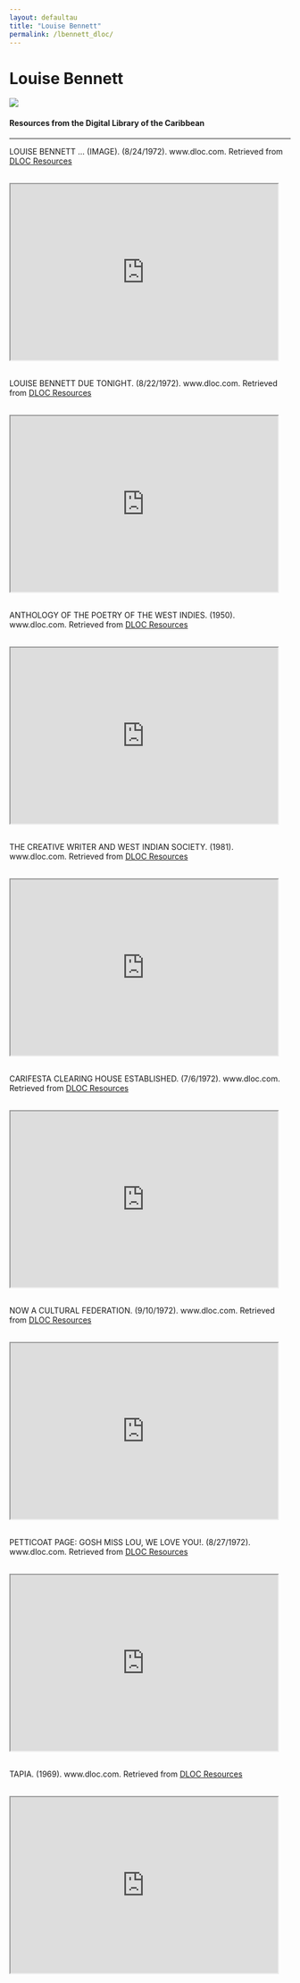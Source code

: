 ```yaml
---
layout: defaultau
title: "Louise Bennett"
permalink: /lbennett_dloc/
---
```

<!-- partial:index.partial.html -->
<div class="content">
    <h1>Louise Bennett</h1>
    <div class="quote">
        <div><img src="https://www.caribbeannationalweekly.com/wp-content/uploads/2019/06/Miss-Lou-Louise-Bennett-CoverleyJamaican-Cultural-Icon.jpg" class="logo"></div>
    </div>
    <body>
    <h4>Resources from the Digital Library of the Caribbean</h4><hr>
    <div class="container-mt-5">
      <div class="row">
            <div class="col-md-6">
                <p> LOUISE BENNETT … (IMAGE). (8/24/1972). www.dloc.com. Retrieved from <a href="https://www.dloc.com/CA00199978/00001/images" target="_blank">DLOC Resources</a></p><br>
                <iframe width="95%" height="315" src="https://www.dloc.com/CA00199978/00001/images"></iframe>
                <br>
                <br>
        </div>
      <div class="col-md-6">
            <p>LOUISE BENNETT DUE TONIGHT. (8/22/1972). www.dloc.com. Retrieved from <a href="https://www.dloc.com/CA00199762/00001/images" target="_blank">DLOC Resources</a></p><br>
            <iframe width="95%" height="315" src="https://www.dloc.com/CA00199762/00001/images"></iframe>
            <br>
            <br>
        </div>
        </div>
    <div class="container-mt-5">
      <div class="row">
            <div class="col-md-6">
                <p>ANTHOLOGY OF THE POETRY OF THE WEST INDIES. (1950). www.dloc.com. Retrieved from <a href="https://www.dloc.com/CA01300005/00001/images" target="_blank">DLOC Resources</a></p><br>
                <iframe width="95%" height="315" src="https://www.dloc.com/CA01300005/00001/images"></iframe>
                <br>
                <br>
        </div>
        <div class="col-md-6">
            <p>THE CREATIVE WRITER AND WEST INDIAN SOCIETY. (1981). www.dloc.com. Retrieved from <a href="https://www.dloc.com/AA00035010/00001/pdf" target="_blank">DLOC Resources</a></p><br>
            <iframe width="95%" height="315" src="https://www.dloc.com/AA00035010/00001/pdf"></iframe>
            <br>
            <br>
        </div>
        </div>
    <div class="container-mt-5">
      <div class="row">
            <div class="col-md-6">
                <p>CARIFESTA CLEARING HOUSE ESTABLISHED. (7/6/1972). www.dloc.com. Retrieved from <a href="https://www.dloc.com/CA00199671/00001/images" target="_blank">DLOC Resources</a></p><br>
                <iframe width="95%" height="315" src="https://www.dloc.com/CA00199671/00001/images"></iframe>
                <br>
                <br>
        </div>
      <div class="col-md-6">
            <p>NOW A CULTURAL FEDERATION. (9/10/1972). www.dloc.com. Retrieved from <a href="https://www.dloc.com/CA00199960/00001/images" target="_blank">DLOC Resources</a></p><br>
            <iframe width="95%" height="315" src="https://www.dloc.com/CA00199960/00001/images"></iframe>
            <br>
            <br>
        </div>
        </div>
    <div class="container-mt-5">
      <div class="row">
            <div class="col-md-6">
                <p>PETTICOAT PAGE: GOSH MISS LOU, WE LOVE YOU!. (8/27/1972). www.dloc.com. Retrieved from <a href="https://www.dloc.com/CA00199845/00001/images" target="_blank">DLOC Resources</a></p><br>
                <iframe width="95%" height="315" src="https://www.dloc.com/CA00199845/00001/images"></iframe>
                <br>
                <br>
        </div>
        <div class="col-md-6">
            <p>TAPIA. (1969). www.dloc.com. Retrieved from <a href="https://www.dloc.com/UF00072147/00042/images" target="_blank">DLOC Resources</a></p><br>
            <iframe width="95%" height="315" src="https://www.dloc.com/UF00072147/00042/images"></iframe>
            <br>
            <br>
        </div>
        </div>
    </body> 
          </div>
  <!-- partial -->
<script src='https://cdnjs.cloudflare.com/ajax/libs/jquery/3.1.1/jquery.min.js'></script><script  src="{{ site.baseurl }}/assets/js/authorscript.js"></script>
